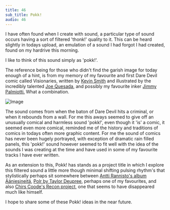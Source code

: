 ```yaml
---
title: 46
sub_title: Pokk!
audio: 46
---
```


I have often found when I create with sound, a particular type of sound occurs having a sort of filtered 'thonk!' quality to it. This can be heard slightly in todays upload, an emulation of a sound I had forgot I had created, found on my hardrive this morning. 

I like to think of this sound simply as 'pokk!'. 

The reference being for those who didn't find the garish image for today enough of a hint, is from my memory of my favourite and first Dare Devil comic called Visionaries, written by <a href="http://en.wikipedia.org/wiki/Kevin_Smith" title="Kevin Smith">Kevin Smith</a> and illustrated by the incredibly talented <a href="http://en.wikipedia.org/wiki/Joe_Quesada" title="Joe Quesada">Joe Quesada</a>, and possibly my favourite inker <a href="http://en.wikipedia.org/wiki/Jimmy_Palmiotti" title="Jimmy Palmiotti.">Jimmy Palmiotti.</a> What a combination.

![Image](/assets/img/Snd-46.jpg)

The sound comes from when the baton of Dare Devil hits a criminal, or when it rebounds from a wall. For me this aways seemed to give off an unusually comical and harmless sound 'pokk!', even though it 'is' a comic, it seemed even more comical, reminded me of the history and traditions of comics in todays often more graphic content. For me the sound of comics has never been hugely portrayed, with exception of dramatic rain filled panels, this 'pokk!' sound however seemed to fit well with the idea of the sounds I was creating at the time and have used in some of my favourite tracks I have ever written.

As an extension to this, Pokk! has stands as a project title in which I explore this filtered sound a little more though minimal shifting pulsing rhythm's that stylistically perhaps sit somewhere between <a href="http://www.discogs.com/Antti-Rannisto-%C3%84%C3%A4niesineit%C3%A4/release/563535" title="Antti Rannisto's album Ääniesineitä">Antti Rannisto's album Ääniesineitä</a>, <a href="http://www.discogs.com/Taylor-Deupree-Polr/release/16931" title="Polr by Taylor Deupree">Polr by Taylor Deupree</a>, perhaps one of my favourites, and also <a href="http://www.discogs.com/artist/Recon" title="Chirs Coode's Recon project.">Chirs Coode's Recon project,</a> one that seems to have disappeared much like himself.

I hope to share some of these Pokk! ideas in the near future.